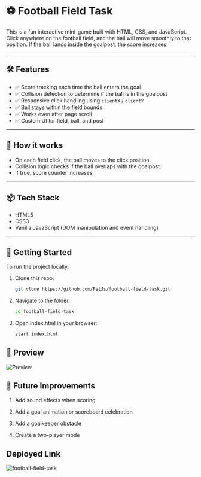 # ⚽ Football Field Task

This is a fun interactive mini-game built with HTML, CSS, and JavaScript. Click anywhere on the football field, and the ball will move smoothly to that position. If the ball lands inside the goalpost, the score increases. 

---

## 🛠 Features

- ✅ Score tracking each time the ball enters the goal
- ✅ Collision detection to determine if the ball is in the goalpost
- ✅ Responsive click handling using `clientX` / `clientY`
- ✅ Ball stays within the field bounds
- ✅ Works even after page scroll
- ✅ Custom UI for field, ball, and post

---

## 🧠 How it works

- On each field click, the ball moves to the click position.
- Collision logic checks if the ball overlaps with the goalpost.
- If true, score counter increases 

---

## 📦 Tech Stack

- HTML5
- CSS3 
- Vanilla JavaScript (DOM manipulation and event handling)

---

## 🚀 Getting Started

To run the project locally:

1. Clone this repo:
   ```bash
   git clone https://github.com/PetJs/football-field-task.git
2. Navigate to the folder:
    ```bash
    cd football-field-task
3. Open index.html in your browser:
    ```bash
    start index.html

## 📸 Preview

![Preview](image.png)

## 🎯 Future Improvements

1. Add sound effects when scoring

2. Add a goal animation or scoreboard celebration

3. Add a goalkeeper obstacle

4. Create a two-player mode

## Deployed Link
![football-field-task](https://football-field-task.vercel.app/)